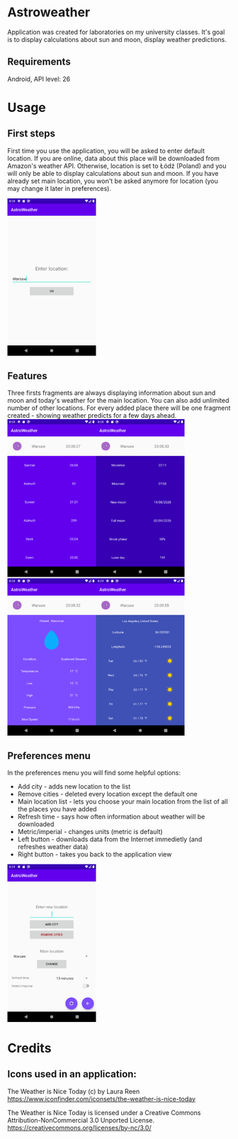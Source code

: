 # Astroweather
Application was created for laboratories on my university classes. 
It's goal is to display calculations about sun and moon, display weather predictions.

## Requirements
Android, API level: 26

# Usage 
## First steps
First time you use the application, you will be asked to enter default location. If you are online, data about this place will be downloaded from Amazon's weather API. Otherwise, location is set to Łódź (Poland) and you will only be able to display calculations about sun and moon. If you have already set main location, you won't be asked anymore for location (you may change it later in preferences).

<img src="screenshots/enter_location.png" width="200">

## Features
Three firsts fragments are always displaying information about sun and moon and today's weather for the main location. You can also add unlimited number of other locations. For every added place there will be one fragment created - showing weather predicts for a few days ahead.
<img src="screenshots/sun.png" width="200"><img src="screenshots/moon.png" width="200"><img src="screenshots/main_location.png" width="200"><img src="screenshots/imperial.png" width="200">

## Preferences menu
In the preferences menu you will find some helpful options:
* Add city - adds new location to the list
* Remove cities - deleted every location except the default one 
* Main location list - lets you choose your main location from the list of all the places you have added 
* Refresh time - says how often information about weather will be downloaded
* Metric/imperial - changes units (metric is default)
* Left button - downloads data from the Internet immedietly (and refreshes weather data)
* Right button - takes you back to the application view

<img src="screenshots/preferences.png" width="200">

# Credits

## Icons used in an application:
The Weather is Nice Today (c) by Laura Reen
https://www.iconfinder.com/iconsets/the-weather-is-nice-today

The Weather is Nice Today is licensed under a
Creative Commons Attribution-NonCommercial 3.0 Unported License.
https://creativecommons.org/licenses/by-nc/3.0/
